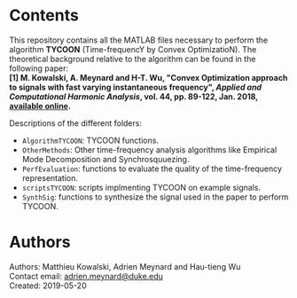 # Contents
This repository contains all the MATLAB files necessary to perform the algorithm **TYCOON** (Time-frequencY by Convex OptimizatioN). The theoretical background relative to the algorithm can be found in the following paper:  
**[1] M. Kowalski, A. Meynard and H-T. Wu, "Convex Optimization approach to signals with fast varying instantaneous frequency", *Applied and Computational Harmonic Analysis*, vol. 44, pp. 89-122, Jan. 2018, [available online](https://hal.archives-ouvertes.fr/hal-01199615).**

Descriptions of the different folders:
- `AlgorithmTYCOON`: TYCOON functions.
- `OtherMethods`: Other time-frequency analysis algorithms like Empirical Mode Decomposition and Synchrosquuezing.
- `PerfEvaluation`: functions to evaluate the quality of the time-frequency representation.
- `scriptsTYCOON`: scripts implmenting TYCOON on example signals.
- `SynthSig`: functions to synthesize the signal used in the paper to perform TYCOON.

# Authors
Authors: Matthieu Kowalski, Adrien Meynard and Hau-tieng Wu    
Contact email: adrien.meynard@duke.edu  
Created: 2019-05-20
